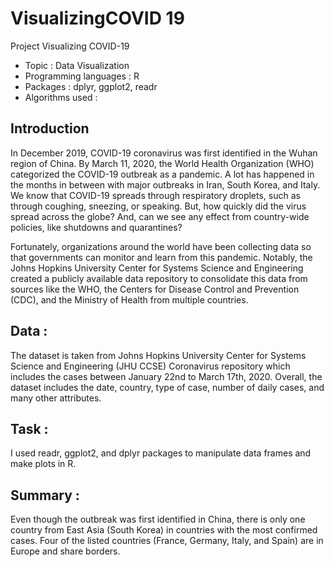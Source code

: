 # VisualizingCOVID 19
Project Visualizing COVID-19

- Topic : Data Visualization
- Programming languages : R
- Packages : dplyr, ggplot2, readr
- Algorithms used :

## Introduction
In December 2019, COVID-19 coronavirus was first identified in the Wuhan region of China. By March 11, 2020, the World Health Organization (WHO) categorized the COVID-19 outbreak as a pandemic. A lot has happened in the months in between with major outbreaks in Iran, South Korea, and Italy. We know that COVID-19 spreads through respiratory droplets, such as through coughing, sneezing, or speaking. But, how quickly did the virus spread across the globe? And, can we see any effect from country-wide policies, like shutdowns and quarantines?

Fortunately, organizations around the world have been collecting data so that governments can monitor and learn from this pandemic. Notably, the Johns Hopkins University Center for Systems Science and Engineering created a publicly available data repository to consolidate this data from sources like the WHO, the Centers for Disease Control and Prevention (CDC), and the Ministry of Health from multiple countries.

## Data :
The dataset is taken from Johns Hopkins University Center for Systems Science and Engineering (JHU CCSE) Coronavirus repository which includes the cases between January 22nd to March 17th, 2020. Overall, the dataset includes the date, country, type of case, number of daily cases, and many other attributes.

## Task :
I used readr, ggplot2, and dplyr packages to manipulate data frames and make plots in R. 

## Summary :
Even though the outbreak was first identified in China, there is only one country from East Asia (South Korea) in countries with the most confirmed cases. Four of the listed countries (France, Germany, Italy, and Spain) are in Europe and share borders.
